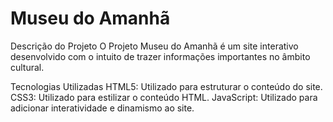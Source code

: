 # Museu do Amanhã
Descrição do Projeto
O Projeto Museu do Amanhã é um site interativo desenvolvido com o intuito de trazer informações importantes no âmbito cultural. 

Tecnologias Utilizadas
HTML5: Utilizado para estruturar o conteúdo do site.
CSS3: Utilizado para estilizar o conteúdo HTML.
JavaScript: Utilizado para adicionar interatividade e dinamismo ao site.
